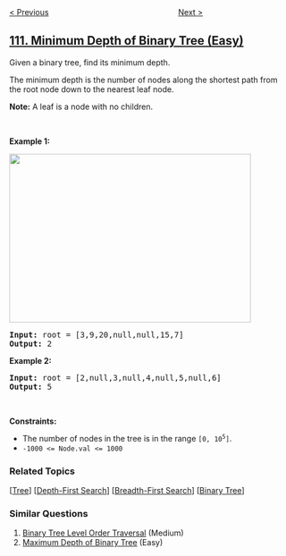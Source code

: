 <!--|This file generated by command(leetcode description); DO NOT EDIT.    |-->
<!--+----------------------------------------------------------------------+-->
<!--|@author    openset <openset.wang@gmail.com>                           |-->
<!--|@link      https://github.com/openset                                 |-->
<!--|@home      https://github.com/openset/leetcode                        |-->
<!--+----------------------------------------------------------------------+-->

[< Previous](../balanced-binary-tree "Balanced Binary Tree")
　　　　　　　　　　　　　　　　
[Next >](../path-sum "Path Sum")

## [111. Minimum Depth of Binary Tree (Easy)](https://leetcode.com/problems/minimum-depth-of-binary-tree "二叉树的最小深度")

<p>Given a binary tree, find its minimum depth.</p>

<p>The minimum depth is the number of nodes along the shortest path from the root node down to the nearest leaf node.</p>

<p><strong>Note:</strong>&nbsp;A leaf is a node with no children.</p>

<p>&nbsp;</p>
<p><strong>Example 1:</strong></p>
<img alt="" src="https://assets.leetcode.com/uploads/2020/10/12/ex_depth.jpg" style="width: 432px; height: 302px;" />
<pre>
<strong>Input:</strong> root = [3,9,20,null,null,15,7]
<strong>Output:</strong> 2
</pre>

<p><strong>Example 2:</strong></p>

<pre>
<strong>Input:</strong> root = [2,null,3,null,4,null,5,null,6]
<strong>Output:</strong> 5
</pre>

<p>&nbsp;</p>
<p><strong>Constraints:</strong></p>

<ul>
	<li>The number of nodes in the tree is in the range <code>[0, 10<sup>5</sup>]</code>.</li>
	<li><code>-1000 &lt;= Node.val &lt;= 1000</code></li>
</ul>

### Related Topics
  [[Tree](../../tag/tree/README.md)]
  [[Depth-First Search](../../tag/depth-first-search/README.md)]
  [[Breadth-First Search](../../tag/breadth-first-search/README.md)]
  [[Binary Tree](../../tag/binary-tree/README.md)]

### Similar Questions
  1. [Binary Tree Level Order Traversal](../binary-tree-level-order-traversal) (Medium)
  1. [Maximum Depth of Binary Tree](../maximum-depth-of-binary-tree) (Easy)

